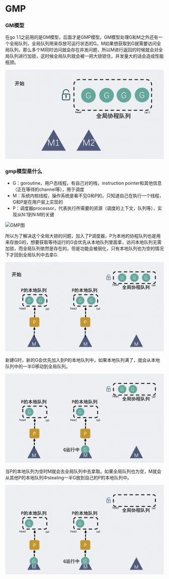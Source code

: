 # GMP



### GM模型

在go 1.1之前用的是GM模型，后面才是GMP模型。GM模型处理G和M之外还有一个全局队列，全局队列用来存放可运行状态的G。M如果想获取到G就需要访问全局队列，那么多个M同时访问就会存在并发问题，所以M进行返回的时候就会对全局队列进行加锁，这时候全局队列就会被一把大锁锁住，并发量大的话会造成性能瓶颈。

![GM模型](GM模型.gif)

### gmp模型是什么

- G：goroutine，用户态线程，有自己对的栈，instruction pointer和其他信息（正在等待的channel等），用于调度
- M：系统内核线程，操作系统是看不见G和P的，只知道自己在执行一个线程，G和P是在用户层上实现的
- P：调度器processor，代表执行所需要的资源（调度的上下文，队列等），实现从N:1到N:M的关键

![GMP图](GMP图.png)





所以为了解决这个全局大锁的问题，加入了P调度器，P为本地的协程队列也是用来存放G的，想要获取等待运行的G会优先从本地队列里面拿，访问本地队列无需加锁，而全局队列依然是存在的，但是功能会被弱化，只有本地队列也为空的情况下才回到全局队列中去拿G.

![GMP模型](GMP模型1.gif)

新建G时，新的G会优先加入到P的本地队列中，如果本地队列满了，就会从本地队列中的一半G移动到全局队列。

![GMP模型-获取全局协程队列](GMP模型-获取全局协程队列.gif)

当P的本地队列为空时M就会去全局队列中去拿取。如果全局队列也为空，M就会从其他P的本地队列中stealing一半G放到自己的P的本地队列中。

![GMP模型-stealing](GMP模型-stealing2.gif)
